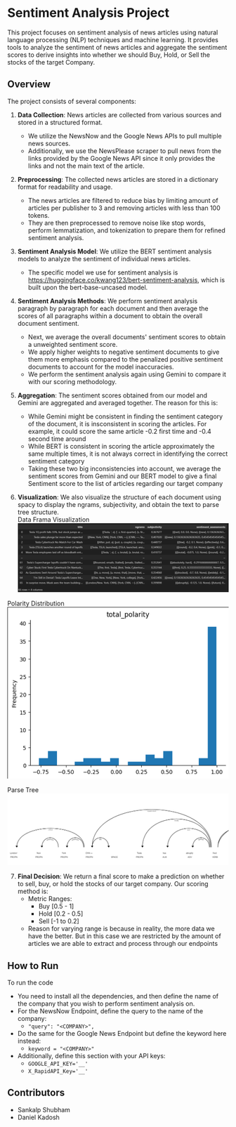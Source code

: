 # Sentiment Analysis Project

This project focuses on sentiment analysis of news articles using natural language processing (NLP) techniques and machine learning. It provides tools to analyze the sentiment of news articles and aggregate the sentiment scores to derive insights into whether we should Buy, Hold, or Sell the stocks of the target Company.

## Overview

The project consists of several components:

1. **Data Collection**: News articles are collected from various sources and stored in a structured format. 
    - We utilize the NewsNow and the Google News APIs to pull multiple news sources. 
    - Additionally, we use the NewsPlease scraper to pull news from the links provided by the Google News API since it only provides the links and not the main text of the article.

2. **Preprocessing**: The collected news articles are stored in a dictionary format for readability and usage.
    - The news articles are filtered to reduce bias by limiting amount of articles per publisher to 3 and removing articles with less than 100 tokens.
    - They are then preprocessed to remove noise like stop words, perform lemmatization, and tokenization to prepare them for refined sentiment analysis.

3. **Sentiment Analysis Model**: We utilize the BERT sentiment analysis models to analyze the sentiment of individual news articles.
    - The specific model we use for sentiment analysis is https://huggingface.co/kwang123/bert-sentiment-analysis, which is built upon the bert-base-uncased model.

4. **Sentiment Analysis Methods**: We perform sentiment analysis paragraph by paragraph for each document and then average the scores of all paragraphs within a document to obtain the overall document sentiment.
    - Next, we average the overall documents' sentiment scores to obtain a unweighted sentiment score.
    - We apply higher weights to negative sentiment documents to give them more emphasis compared to the penalized positive sentiment documents to account for the model inaccuracies.
    - We perform the sentiment analysis again using Gemini to compare it with our scoring methodology.

5. **Aggregation**: The sentiment scores obtained from our model and Gemini are aggregated and averaged together. The reason for this is:
    - While Gemini might be consistent in finding the sentiment category of the document, it is insconsistent in scoring the articles. For example, it could score the same article -0.2 first time and -0.4 second time around 
    - While BERT is consistent in scoring the article approximately the same multiple times, it is not always correct in identifying the correct sentiment category 
    - Taking these two big inconsistencies into account, we average the sentiment scores from Gemini and our BERT model to give a final Sentiment score to the list of articles regarding our target company 

6. **Visualization**: We also visualize the structure of each document using spacy to display the ngrams, subjectivity, and obtain the text to parse tree structure. <br>
Data Frama Visualization <br>
![Data Frama Visualization](Output_Pictures/df.png)

Polarity Distribution <br>
![Polarity Distribution](Output_Pictures/polarity_distribution.png)

Parse Tree <br>
![Parse Tree](Output_Pictures/parse_tree.png)


7. **Final Decision**: We return a final score to make a prediction on whether to sell, buy, or hold the stocks of our target company. Our scoring method is:
    - Metric Ranges: 
        - Buy [0.5 - 1] 
        - Hold [0.2 - 0.5] 
        - Sell [-1 to 0.2] 
    - Reason for varying range is because in reality, the more data we have the better. But in this case we are restricted by the amount of articles we are able to extract and process through our endpoints


## How to Run

To run the code
- You need to install all the dependencies, and then define the name of the company that you wish to perform sentiment analysis on. 
- For the NewsNow Endpoint, define the query to the name of the company:
    - ```"query": "<COMPANY>",```
- Do the same for the Google News Endpoint but define the keyword here instead:
    - ```keyword = "<COMPANY>"```
- Additionally, define this section with your API keys:
    - ```GOOGLE_API_KEY='__' ```
    - ``` X_RapidAPI_Key='__' ```


## Contributors

- Sankalp Shubham
- Daniel Kadosh 